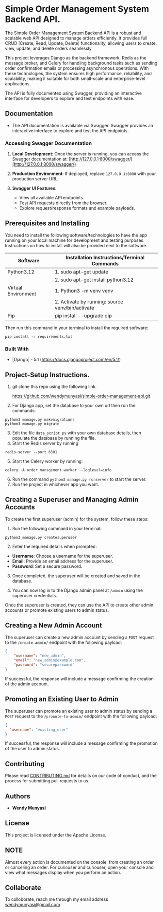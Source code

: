 # Simple Order Management System Backend API.

The Simple Order Management System Backend API is a robust and scalable web API designed to manage orders efficiently. It provides full CRUD (Create, Read, Update, Delete) functionality, allowing users to create, view, update, and delete orders seamlessly.

This project leverages Django as the backend framework, Redis as the message broker, and Celery for handling background tasks such as sending order confirmation emails or processing asynchronous operations. With these technologies, the system ensures high performance, reliability, and scalability, making it suitable for both small-scale and enterprise-level applications.

The API is fully documented using Swagger, providing an interactive interface for developers to explore and test endpoints with ease.

## Documentation

- The API documentation is available via Swagger. Swagger provides an interactive interface to explore and test the API endpoints.

### Accessing Swagger Documentation

1. **Local Development**:
   Once the server is running, you can access the Swagger documentation at:
   [http://127.0.0.1:8000/swagger/](http://127.0.0.1:8000/swagger/)

2. **Production Environment**:
   If deployed, replace `127.0.0.1:8000` with your production server URL.

3. **Swagger UI Features**:
   - View all available API endpoints.
   - Test API requests directly from the browser.
   - Explore request/response formats and example payloads.


## Prerequisites and Installing


You need to install the following software/technologies to have the app running on your local machine for development and testing purposes. Instructions on how to install will also be provided next to the software.

| Software            | Installation Instructions/Terminal Commands      |
| ------------------- | ------------------------------------------------ |
| Python3.12          | 1. sudo apt-get update                           |
|                     | 2. sudo apt-get install python3.12               |
| Virtual Environment | 1. Python3 -m venv venv                          |
|                     | 2. Activate by running: source venv/bin/activate |
| Pip                 | pip install --upgrade pip                        |


Then run this command in your terminal to install the required software:

```
pip install -r requirements.txt
```

### Built With

- [Django] - 5.1 (https://docs.djangoproject.com/en/5.1/)

## Project-Setup Instructions.

1. git clone this repo using the following link.

   https://github.com/wendymunyasi/simple-order-management-api.git

2. For Django app, set the database to your own url then run the commands:

```
python3 manage.py makemigrations
python3 manage.py migrate
```
3. Edit the file `data_script.py` with your own database details, then populate the database by running the file.
4. Start the Redis server by running:
```
redis-server --port 6381
```

5. Start the Celery worker by running:
```
celery -A order_management worker --loglevel=info
```

6. Run the command `python3 manage.py runserver` to start the server.
7. Run the project in whichever app you want.

## Creating a Superuser and Managing Admin Accounts

To create the first superuser (admin) for the system, follow these steps:

1. Run the following command in your terminal:
```
python3 manage.py createsuperuser
```


2. Enter the required details when prompted:
- **Username**: Choose a username for the superuser.
- **Email**: Provide an email address for the superuser.
- **Password**: Set a secure password.

3. Once completed, the superuser will be created and saved in the database.

4. You can now log in to the Django admin panel at `/admin` using the superuser credentials.

Once the superuser is created, they can use the API to create other admin accounts or promote existing users to admin status.

## Creating a New Admin Account
The superuser can create a new admin account by sending a `POST` request to the `/create-admin/` endpoint with the following payload:

```json
{
    "username": "new_admin",
    "email": "new_admin@example.com",
    "password": "securepassword"
}
```
If successful, the response will include a message confirming the creation of the admin account.

## Promoting an Existing User to Admin
The superuser can promote an existing user to admin status by sending a `POST` request to the `/promote-to-admin/` endpoint with the following payload:

```json
{
  "username": "existing_user"
}
```
If successful, the response will include a message confirming the promotion of the user to admin status.


## Contributing

Please read [CONTRIBUTING.md](https://gist.github.com/PurpleBooth/b24679402957c63ec426) for details on our code of conduct, and the process for submitting pull requests to us.

## Authors

- **Wendy Munyasi**

## License

This project is licensed under the Apache License.

## NOTE

Almost every action is documented on the console, from creating an order or canceling an order. For curiouser and curiouser, open your console and view what messages display when you perform an action.

## Collaborate

To colloborate, reach me through my email address wendymunyasi@gmail.com
